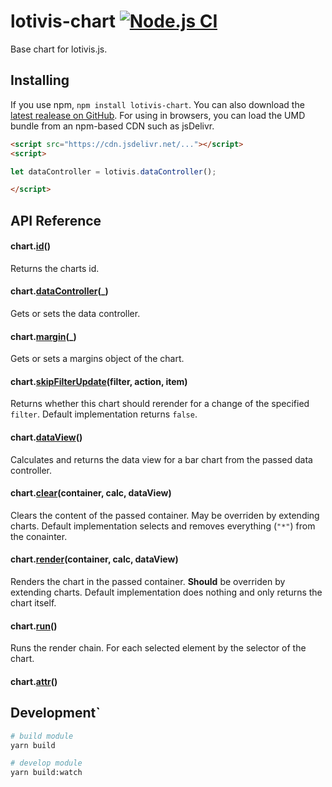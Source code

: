 # lotivis-chart [![Node.js CI](https://github.com/lukasdanckwerth/lotivis-chart/actions/workflows/node.js.yml/badge.svg?branch=main)](https://github.com/lukasdanckwerth/lotivis-chart/actions/workflows/node.js.yml)

Base chart for lotivis.js.

## Installing

If you use npm, `npm install lotivis-chart`. You can also download the [latest realease on GitHub](https://github.com/lukasdanckwerth/lotivis-chart/releases/latest). For using in browsers, you can load the UMD bundle from an npm-based CDN such as jsDelivr.

```html
<script src="https://cdn.jsdelivr.net/..."></script>
<script>

let dataController = lotivis.dataController();

</script>

```

## API Reference

#### chart.**[id](./src/chart.js)**()

Returns the charts id.

#### chart.**[dataController](./src/chart.js)**(_)

Gets or sets the data controller.

#### chart.**[margin](./src/chart.js)**(_)

Gets or sets a margins object of the chart.

#### chart.**[skipFilterUpdate](./src/chart.js)**(filter, action, item)

Returns whether this chart should rerender for a change of the specified `filter`. Default implementation returns `false`.

#### chart.**[dataView](./src/chart.js)**()

Calculates and returns the data view for a bar chart from the passed data controller.

#### chart.**[clear](./src/chart.js)**(container, calc, dataView)

Clears the content of the passed container. May be overriden by extending charts. Default implementation selects and removes everything (`"*"`) from the conainter.

#### chart.**[render](./src/chart.js)**(container, calc, dataView)

Renders the chart in the passed container. **Should** be overriden by extending charts. Default implementation does nothing and only returns the chart itself.

#### chart.**[run](./src/chart.js)**()

Runs the render chain. For each selected element by the selector of the chart.

#### chart.**[attr](./src/chart.js)**()

## Development`

```bash
# build module
yarn build

# develop module
yarn build:watch
```